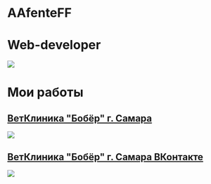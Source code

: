 # AAfenteFF
# Web-developer
![](https://pp.userapi.com/c830109/v830109844/11cde3/arR2x5zsUf4.jpg)
# Мои работы
## [ВетКлиника "Бобёр" г. Самара](http://vetbober.ru)
![](https://preview.ibb.co/j7xyqJ/image.jpg" )
## [ВетКлиника "Бобёр" г. Самара ВКонтакте](https://vk.com/boberzooshop)
![](https://preview.ibb.co/guBrAJ/image.jpg)

